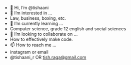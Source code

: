 - 👋 Hi, I’m @tishaani
- 👀 I’m interested in ...
- Law, business, boxing, etc.
- 🌱 I’m currently learning ...
- Computer science, grade 12 english and social sciences
- 💞️ I’m looking to collaborate on ...
- How to effectively make code. 
- 📫 How to reach me ...
- instagram or email
- @tishaani_r OR tish.raga@gmail.com

<!---
tishaani/tishaani is a ✨ special ✨ repository because its `README.md` (this file) appears on your GitHub profile.
You can click the Preview link to take a look at your changes.
--->
